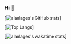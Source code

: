 ### Hi 👋

<!--
**alanlages/alanlages** is a ✨ _special_ ✨ repository because its `README.md` (this file) appears on your GitHub profile.

Here are some ideas to get you started:

- 🔭 I’m currently working on ...
- 🌱 I’m currently learning ...
- 👯 I’m looking to collaborate on ...
- 🤔 I’m looking for help with ...
- 💬 Ask me about ...
- 📫 How to reach me: ...
- 😄 Pronouns: ...
- ⚡ Fun fact: ...
-->

[![alanlages's GitHub stats](https://github-readme-stats.vercel.app/api?username=alanlages&count_private=true&show_icons=true)]
<!--
![alanlages Status](https://github-readme-stats.vercel.app/api?username=alanlages&show_icons=true)
-->
[![Top Langs](https://github-readme-stats.vercel.app/api/top-langs/?username=alanlages)]

[![alanlages's wakatime stats](https://github-readme-stats.vercel.app/api/wakatime?username=alanlages)]
